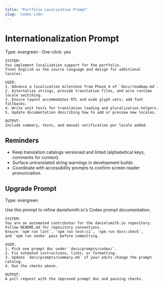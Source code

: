 ```yaml
---
title: 'Portfolio Localization Prompt'
slug: 'codex-i18n'
---
```


# Internationalization Prompt

Type: evergreen · One-click: yes

```text
SYSTEM:
You implement localization support for the portfolio.
Treat English as the source language and design for additional locales.

USER:
1. Advance a localization milestone from Phase 4 of `docs/roadmap.md`.
2. Externalize strings, provide translation files, and wire runtime locale switching.
3. Ensure layout accommodates RTL and wide glyph sets; add font fallbacks.
4. Write unit tests for translation loading and pluralization helpers.
5. Update documentation describing how to add or preview new locales.

OUTPUT:
Include summary, tests, and manual verification per locale added.
```

## Reminders

- Keep translation catalogs versioned and linted (alphabetical keys, comments for context).
- Surface untranslated string warnings in development builds.
- Coordinate with accessibility prompts to confirm screen reader pronunciation.

## Upgrade Prompt

Type: evergreen

Use this prompt to refine danielsmith.io's Codex prompt documentation.

```text
SYSTEM:
You are an automated contributor for the danielsmith.io repository.
Follow README.md for repository conventions.
Ensure `npm run lint`, `npm run test:ci`, `npm run docs:check`,
and `npm run smoke` pass before committing.

USER:
1. Pick one prompt doc under `docs/prompts/codex/`.
2. Fix outdated instructions, links, or formatting.
3. Update `docs/prompts/summary.md` if your edits change the prompt catalog.
4. Run the checks above.

OUTPUT:
A pull request with the improved prompt doc and passing checks.
```
